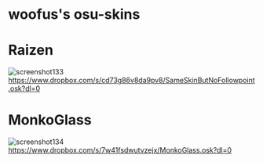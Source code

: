 # woofus's osu-skins


# Raizen
![screenshot133](https://user-images.githubusercontent.com/49347596/215302594-b82d349c-92fb-406e-a42f-b866a550c94c.jpg)
https://www.dropbox.com/s/cd73g86v8da9pv8/SameSkinButNoFollowpoint.osk?dl=0

# MonkoGlass
![screenshot134](https://user-images.githubusercontent.com/49347596/215302718-df2d87a2-95be-443f-bee2-8409dbeec1ac.jpg)
https://www.dropbox.com/s/7w41fsdwutvzejx/MonkoGlass.osk?dl=0

#
